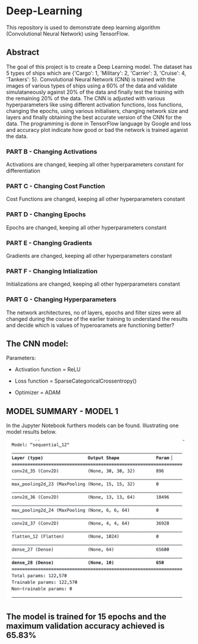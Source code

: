 # Deep-Learning
This repository is used to demonstrate deep learning algorithm (Convolutional Neural Network) using TensorFlow. 
## Abstract
The goal of this project is to create a Deep Learning model. The dataset has 5 types of ships which are {'Cargo': 1, 'Military': 2, 'Carrier': 3, 'Cruise': 4, 'Tankers': 5}. Convolutional Neural Network (CNN) is trained with the images of various types of ships using a 60% of the data and validate simulataneously against 20% of the data and finally test the training with the remaining 20% of the data. The CNN is adjusted with various hyperparameters like using different activation functions, loss functions, changing the epochs, using various initialisers, changing network size and layers and finally obtaining the best accurate version of the CNN for the data. The programming is done in TensorFlow language by Google and loss and accuracy plot indicate how good or bad the network is trained aganist the data.
### PART B - Changing Activations
Activations are changed, keeping all other hyperparameters constant for differentiation

### PART C - Changing Cost Function
Cost Functions are changed, keeping all other hyperparameters constant

### PART D - Changing Epochs
Epochs are changed, keeping all other hyperparameters constant

### PART E - Changing Gradients
Gradients are changed, keeping all other hyperparameters constant

### PART F - Changing Intialization
Initializations are changed, keeping all other hyperparameters constant

### PART G - Changing Hyperparameters
The network architectures, no of layers, epochs and filter sizes were all changed during the course of the earlier training to understand the results and decide which is values of hyperoaramets are functioning better?

## The CNN model:
Parameters:

- Activation function = ReLU

- Loss function = SparseCategoricalCrossentropy()

- Optimizer = ADAM

## MODEL SUMMARY - MODEL 1
In the Jupyter Notebook furthers models can be found. Illustrating one model results below.

![](Model_Sample.png)
## The model is trained for 15 epochs and the maximum validation accuracy achieved is 65.83%
